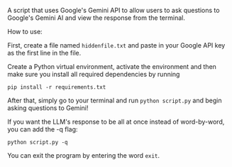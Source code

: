 A script that uses Google's Gemini API to allow users to ask questions to Google's Gemini AI and view the response from the terminal.

How to use:

First, create a file named `hiddenfile.txt` and paste in your Google API key as the first line in the file.


Create a Python virtual environment, activate the environment and then make sure you install all required dependencies by running

`pip install -r requirements.txt`

After that, simply go to your terminal and run `python script.py` and begin asking questions to Gemini!

If you want the LLM's response to be all at once instead of word-by-word, you can add the -q flag:

`python script.py -q`

You can exit the program by entering the word `exit`.
